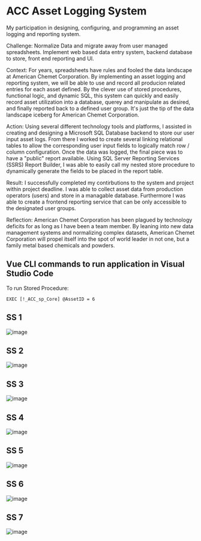 # ACC Asset Logging System

My participation in designing, configuring, and programming an asset logging and reporting system.

Challenge: Normalize Data and migrate away from user managed spreadsheets. Implement web based data entry system, backend database to store, front end reporting and UI.

Context: For years, spreadsheets have rules and fooled the data landscape at American Chemet Corporation. By implementing an asset logging and reporting system, we will be able to use and record all producion related entries for each asset defined. By the clever use of stored procedures, functional logic, and dynamic SQL, this system can quickly and easily record asset utilization into a database, querey and manipulate as desired, and finally reported back to a defined user group. It's just the tip of the data landscape iceberg for American Chemet Corporation.

Action: Using several different technology tools and platforms, I assisted in creating and designing a Microsoft SQL Database backend to store our user input asset logs. From there I worked to create several linking relational tables to allow the corresponding user input fields to logically match row / column configuration. Once the data was logged, the final piece was to have a "public" report available. Using SQL Server Reporting Services (SSRS) Report Builder, I was able to easily call my nested store procedure to dynamically generate
the fields to be placed in the report table.

Result: I successfully completed my contirbutions to the system and project within project deadline. I was able to collect asset data from production operators (users) and store in a managable database. Furthermore I was able to create a frontend reporting service that can be only accessible to the designated user groups.

Reflection: American Chemet Corporation has been plagued by technology deficits for as long as I have been a team member. By leaning into new data management systems and normalizing complex datasets, American Chemet Corporation will propel itself into the spot of world leader in not one, but a family metal based chemicals and powders.


## Vue CLI commands to run application in Visual Studio Code

To run Stored Procedure:
```
EXEC [!_ACC_sp_Core] @AssetID = 6
```

## SS 1

![image]()

## SS 2

![image]()

## SS 3

![image]()

## SS 4

![image]()

## SS 5

![image]()

## SS 6
![image]()

## SS 7

![image]()
